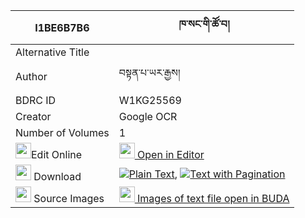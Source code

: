 |I1BE6B7B6|ཁ་སང་གི་ཚོ་བ། 
| --- | --- 
|Alternative Title |
|Author| བསྟན་པ་ཡར་རྒྱས།
|BDRC ID | W1KG25569
|Creator | Google OCR
|Number of Volumes| 1
|<img width="25" src="https://img.icons8.com/color/25/000000/edit-property.png">Edit Online| [<img width="25" src="https://avatars.githubusercontent.com/u/45091458?s=200&v=4"> Open in Editor](http://editor.openpecha.org/I1BE6B7B6)
|<img width="25" src="https://img.icons8.com/fluent/48/000000/download-2.png"/>  Download | [![](https://img.icons8.com/color/20/000000/txt.png)Plain Text](https://github.com/Openpecha/I1BE6B7B6/releases/download/v2/khasang_gi_tsowa_plain_I1BE6B7B6.zip), [![](https://img.icons8.com/color/20/000000/txt.png)Text with Pagination](https://github.com/Openpecha/I1BE6B7B6/releases/download/v2/khasang_gi_tsowa_pages_I1BE6B7B6.zip)
|<img width="25" src="https://img.icons8.com/plasticine/100/000000/pictures-folder.png"/>  Source Images | [<img width="25" src="https://library.bdrc.io/icons/BUDA-small.svg"> Images of text file open in BUDA](https://library.bdrc.io/show/bdr:W1KG25569)